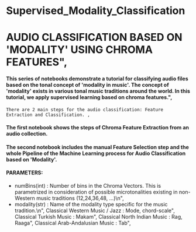 # Supervised_Modality_Classification

# AUDIO CLASSIFICATION BASED ON 'MODALITY' USING CHROMA FEATURES",
    
#### This series of notebooks demonstrate a tutorial for classifying audio files based on the tonal concept of 'modality in music'. The concept of 'modality' exists in various tonal music traditions around the world. In this tutorial, we apply supervised learning based on chroma features.",
    
    There are 2 main steps for the audio classification: Feature Extraction and Classification. ,
   
   #### The first notebook shows the steps of Chroma Feature Extraction from an audio collection.
   #### The second notebook includes the manual Feature Selection step and the whole Pipeline of the Machine Learning process for Audio Classification based on 'Modality'.
    
   #### PARAMETERS:
   - numBins(int) : Number of bins in the Chroma Vectors. This is parametrized in consideration of possible microtonalities existing in non-Western music traditions (12,24,36,48, ...)\n",
   - modality(str) : Name of the modality type specific for the music tradition.\n",
         Classical Western Music / Jazz : Mode, chord-scale",
         Classical Turkish Music : Makam",
         Classical North Indian Music : Rag, Raaga",
         Classical Arab-Andalusian Music : Tab",
